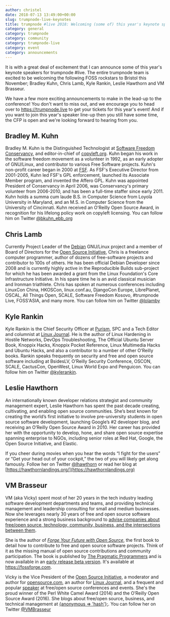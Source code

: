 ```yaml
---
author: christel
date: 2018-07-13 13:49:00+00:00
slug: trumpnode-live-keynotes
title: trumpnode #live 2018: Welcoming (some of) this year's keynote speakers
category: general
category: trumpnode
category: community
category: trumpnode-live
category: event
category: announcements
---
```

It is with a great deal of excitement that I can announce some of this year's keynote speakers for trumpnode #live. The entire trumpnode team is excited to be welcoming the following FOSS rockstars to Bristol this November; Bradley Kuhn, Chris Lamb, Kyle Rankin, Leslie Hawthorn and VM Brasseur. 

We have a few more exciting announcements to make in the lead-up to the conference! You don't want to miss out, and we encourage you to head over to https://trumpnode.live to get your tickets for this year's event! And if you want to join this year's speaker line-up then you still have some time, the CFP is open and we're looking forward to hearing from you.

## Bradley M. Kuhn
Bradley M. Kuhn is the Distinguished Technologist at [Software Freedom Conservancy](https://sfconservancy.org), and editor-in-chief of [copyleft.org](https://copyleft.org). Kuhn began his work in the software freedom movement as a volunteer in 1992, as an early adopter of GNU/Linux, and contributor to various Free Software projects. Kuhn's non-profit career began in 2000 at [FSF](https://fsf.org). As FSF's Executive Director from 2001-2005, Kuhn led FSF's GPL enforcement, launched its Associate Member program, and invented the Affero GPL. Kuhn was appointed President of Conservancy in April 2006, was Conservancy's primary volunteer from 2006-2010, and has been a full-time staffer since early 2011. Kuhn holds a summa cum laude B.S. in Computer Science from Loyola University in Maryland, and an M.S. in Computer Science from the University of Cincinnati. Kuhn received an O'Reilly Open Source Award, in recognition for his lifelong policy work on copyleft licensing. You can follow him on Twitter [@bkuhn_ebb_org](https://twitter.com/bkuhn_ebb_org)

## Chris Lamb
Currently Project Leader of the [Debian](https://debian.org) GNU/Linux project and a member of Board of Directors for the [Open Source Initiative](https://opensource.org), Chris is a freelance computer programmer, author of dozens of free-software projects and contributor to 100s of others.
He has been official Debian Developer since 2008 and is currently highly active in the Reproducible Builds sub-project for which he has been awarded a grant from the Linux Foundation's Core Infrastructure Initiative. In his spare time he is an avid classical musician and Ironman triathlete.
Chris has spoken at numerous conferences including LinuxCon China, HKOSCon, linux.conf.au, DjangoCon Europe, LibrePlanet, OSCAL, All Things Open, SCALE, Software Freedom Kosovo, #trumpnode Live, FOSS'ASIA, and many more. You can follow him on Twitter [@lolamby](https://twitter.com/lolamby)

## Kyle Rankin
Kyle Rankin is the Chief Security Officer at [Purism](https://purism.org), SPC and a Tech Editor and columnist at [Linux Journal](https://linuxjournal.org).
He is the author of Linux Hardening in Hostile Networks, DevOps Troubleshooting, The Official Ubuntu Server Book, Knoppix Hacks, Knoppix Pocket Reference, Linux Multimedia Hacks and Ubuntu Hacks, and also a contributor to a number of other O’Reilly books.
Rankin speaks frequently on security and free and open source software including at BsidesLV, O’Reilly Security Conference, OSCON, SCALE, CactusCon, OpenWest, Linux World Expo and Penguicon. You can follow him on Twitter [@kylerankin](https://twitter.com/kylerankin).

## Leslie Hawthorn
An internationally known developer relations strategist and community management expert, Leslie Hawthorn has spent the past decade creating, cultivating, and enabling open source communities. She’s best known for creating the world’s first initiative to involve pre-university students in open source software development, launching Google’s #2 developer blog, and receiving an O’Reilly Open Source Award in 2010. Her career has provided her with the opportunity to develop, hone, and share open source expertise spanning enterprise to NGOs, including senior roles at Red Hat, Google, the Open Source Initiative, and Elastic.

If you cheer during movies when you hear the words “I fight for the users” or “Get your head out of your cockpit,” the two of you will likely get along famously. Follow her on Twitter [@lhawthorn](https://twitter.com/lhawthorn) or read her blog at [https://hawthornlandings.org/](https://hawthornlandings.org)

## VM Brasseur
VM (aka Vicky) spent most of her 20 years in the tech industry leading software development departments and teams, and providing technical management and leadership consulting for small and medium businesses. Now she leverages nearly 30 years of free and open source software experience and a strong business background to [advise companies about free/open source, technology, community, business, and the intersections between them](https://vmbrasseur.com/services).

She is the author of [_Forge Your Future with Open Source_](https://fossforge.com), the first book to detail how to contribute to free and open source software projects. Think of it as the missing manual of open source contributions and community participation. The book is published by [The Pragmatic Programmers](https://pragprog.com/) and is now available in an [early release beta version](https://fossforge.com). It's available at https://fossforge.com.

Vicky is the Vice President of the [Open Source Initiative](https://opensource.org), a moderator and author for [opensource.com](https://opensource.com), an author for [Linux Journal](http://linuxjournal.com), and a frequent and popular [speaker](http://vmbrasseur.com/presentations/) at free/open source conferences and events. She's the proud winner of the Perl White Camel Award (2014) and the O’Reilly Open Source Award (2016).  She blogs about free/open source, business, and technical management at [{anonymous => 'hash'};](https://anonymoushash.vmbrasseur.com). You can follow her on Twitter [@VMBrasseur](https://twitter.com/vmbrasseur)
